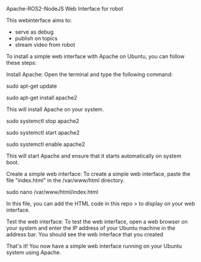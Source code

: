 Apache-ROS2-NodeJS
Web Interface for robot 

This webinterface aims to:
- serve as debug
- publish on topics 
- stream video from robot 


To install a simple web interface with Apache on Ubuntu, you can follow these steps:

Install Apache: Open the terminal and type the following command:

sudo apt-get update

sudo apt-get install apache2

This will install Apache on your system.

sudo systemctl stop apache2

sudo systemctl start apache2

sudo systemctl enable apache2

This will start Apache and ensure that it starts automatically on system boot.

Create a simple web interface: To create a simple web interface, paste the file "index.html" in the /var/www/html directory. 

sudo nano /var/www/html/index.html

In this file, you can add the HTML code in this repo > to display on your web interface.

Test the web interface: To test the web interface, open a web browser on your system and enter the IP address of your Ubuntu machine in the address bar. You should see the web interface that you created 

That's it! You now have a simple web interface running on your Ubuntu system using Apache.
 
